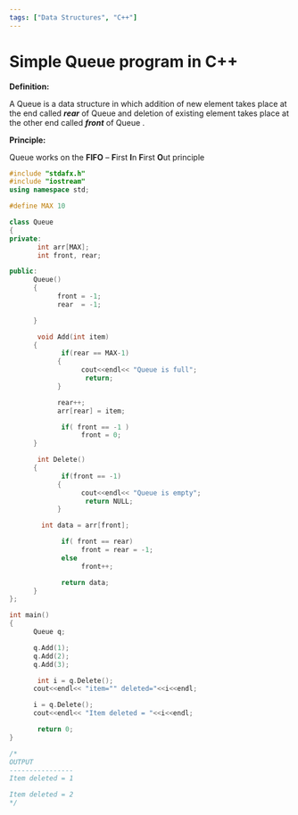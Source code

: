 ```yaml
---
tags: ["Data Structures", "C++"]
---
```


# Simple Queue program in C++

<!--markdownlint-disable MD013 MD029 MD036 MD024 MD033 MD040 MD042 MD001 MD051 MD025 MD052-->

**Definition:**

A Queue is a data structure in which addition of new element takes place at the end called _**rear**_ of Queue and deletion of existing element takes place at the other end called _**front**_ of Queue .

**Principle:**

Queue works on the **FIFO** – **F**irst **I**n **F**irst **O**ut principle

```cpp
#include "stdafx.h"
#include "iostream"
using namespace std;

#define MAX 10

class Queue
{
private:
       int arr[MAX];
       int front, rear;

public:
      Queue()
      {
            front = -1;
            rear  = -1;

      }

       void Add(int item)
      {
             if(rear == MAX-1)
            {
                  cout<<endl<< "Queue is full";
                   return;
            }

            rear++;
            arr[rear] = item;

             if( front == -1 )
                  front = 0;
      }

       int Delete()
      {
             if(front == -1)
            {
                  cout<<endl<< "Queue is empty";
                   return NULL;
            }

        int data = arr[front];

             if( front == rear)
                  front = rear = -1;
             else
                  front++;

             return data;
      }
};

int main()
{
      Queue q;

      q.Add(1);
      q.Add(2);
      q.Add(3);

       int i = q.Delete();
      cout<<endl<< "item="" deleted="<<i<<endl;

      i = q.Delete();
      cout<<endl<< "Item deleted = "<<i<<endl;

       return 0;
}

/*
OUTPUT
----------------
Item deleted = 1

Item deleted = 2
*/
```
